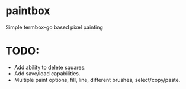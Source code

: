 # paintbox
Simple termbox-go based pixel painting

# TODO:

- Add ability to delete squares.
- Add save/load capabilities.
- Multiple paint options, fill, line, different brushes, select/copy/paste.
